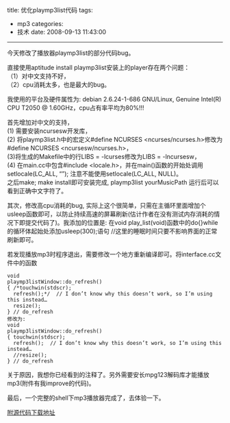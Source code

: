 title: 优化playmp3list代码
tags:
  - mp3
categories:
  - 技术
date: 2008-09-13 11:43:00
---
今天修改了播放器playmp3list的部分代码bug。

直接使用aptitude install playmp3list安装上的player存在两个问题：  
（1）对中文支持不好，  
（2）cpu消耗太多，也是最大的bug。  

我使用的平台及硬件属性为: debian 2.6.24-1-686 GNU/Linux, Genuine Intel(R) CPU T2050  @ 1.60GHz，cpu占有率平均为80%!!!

首先增加对中文的支持，  
(1) 需要安装ncursesw开发库，  
(2) 将playmp3list.h中的宏定义#define NCURSES <ncurses/ncurses.h>修改为#define NCURSES <ncursesw/ncurses.h>，  
(3)将生成的Makefile中的行LIBS =  -lcurses修改为LIBS =  -lncursesw，  
(4) 在main.cc中包含#include <locale.h>，并在main()函数的开始处调用setlocale(LC_ALL, “”); 注意不能使用setlocale(LC_ALL, NULL)。   
之后make; make install即可安装完成, playmp3list yourMusicPath 运行后可以看到正确中文字符了。

其次，修改高cpu消耗的bug, 实际上这个很简单，只需在主循环里面增加个usleep函数即可，以防止持续高速的屏幕刷新(估计作者在没有测试内存消耗的情况下即提交代码了)。我添加的位置是: 在void play_list(void)函数中的do{}while的循环体起始处添加usleep(300);语句 //这里的睡眠时间只要不影响界面的正常刷新即可。

若发现播放mp3时程序退出，需要修改一个地方重新编译即可。将interface.cc文件中的函数
```
void
playmp3listWindow::do_refresh()
{ /*touchwin(stdscr);
  refresh();*/  // I don’t know why this doesn’t work, so I’m using this instead…
  resize();
} // do_refresh
修改为:
void
playmp3listWindow::do_refresh()
{ touchwin(stdscr);
  refresh();  // I don’t know why this doesn’t work, so I’m using this instead…
  //resize();
} // do_refresh
```
关于原因，我想你已经看到的注释了。另外需要安长mpg123解码库才能播放mp3(附件有我improve的代码)。

最后，一个完整的shell下mp3播放器完成了，去体验一下。

[附源代码下载地址](http://download.csdn.net/detail/uskee/786855)
